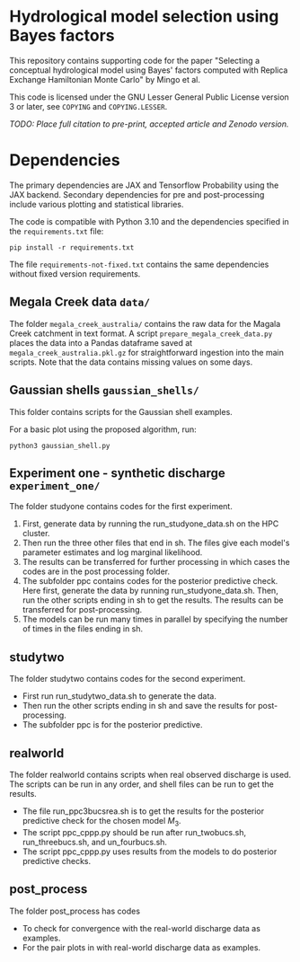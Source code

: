 # Hydrological model selection using Bayes factors

This repository contains supporting code for the paper "Selecting a conceptual
hydrological model using Bayes' factors computed with Replica Exchange
Hamiltonian Monte Carlo" by Mingo et al.

This code is licensed under the GNU Lesser General Public License version 3 or
later, see `COPYING` and `COPYING.LESSER`.

*TODO: Place full citation to pre-print, accepted article and Zenodo version.*

# Dependencies

The primary dependencies are JAX and Tensorflow Probability using the JAX
backend. Secondary dependencies for pre and post-processing include various
plotting and statistical libraries. 

The code is compatible with Python 3.10 and the dependencies specified in the
`requirements.txt` file:

    pip install -r requirements.txt

The file `requirements-not-fixed.txt` contains the same dependencies without
fixed version requirements.

## Megala Creek data `data/`

The folder `megala_creek_australia/` contains the raw data for the Magala Creek
catchment in text format. A script `prepare_megala_creek_data.py` places the
data into a Pandas dataframe saved at `megala_creek_australia.pkl.gz` for
straightforward ingestion into the main scripts. Note that the data contains
missing values on some days.

## Gaussian shells `gaussian_shells/`

This folder contains scripts for the Gaussian shell examples.

For a basic plot using the proposed algorithm, run:

    python3 gaussian_shell.py

## Experiment one - synthetic discharge `experiment_one/`

The folder studyone contains codes for the first experiment. 

1. First, generate data by running the run_studyone_data.sh on the HPC cluster.
2. Then run the three other files that end in sh. The files give each model's
   parameter estimates and log marginal likelihood.
3. The results can be transferred for further processing in which cases the
   codes are in the post processing folder.
4. The subfolder ppc contains codes for the posterior predictive check. Here
   first, generate the data by running run_studyone_data.sh. Then, run the
   other scripts ending in sh to get the results. The results can be
   transferred for post-processing.
5. The models can be run many times in parallel by specifying the number of
   times in the files ending in sh.

## studytwo
The folder studytwo contains codes for the second experiment.

* First run run_studytwo_data.sh to generate the data. 
* Then run the other scripts ending in sh and save the results for post-processing.
* The subfolder ppc is for the posterior predictive.

## realworld
The folder realworld contains scripts when real observed discharge is used. The scripts can be run in any order, and shell files can be run to get the results.

* The file run_ppc3bucsrea.sh is to get the results for the posterior predictive check for the chosen model $M_3$.
* The script ppc_cppp.py should be run after run_twobucs.sh, run_threebucs.sh, and un_fourbucs.sh. 
* The script ppc_cppp.py uses results from the models to do posterior predictive checks.
## post_process

The folder post_process  has codes
* To check for convergence with the real-world discharge data as examples. 
* For the pair plots in with real-world discharge data as examples.
